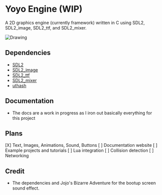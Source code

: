# Yoyo Engine (WIP)

A 2D graphics engine (currently framework) written in C using SDL2, SDL2_image, SDL2_ttf, and SDL2_mixer.

![Drawing](https://github.com/Yoyolick/SCDG/assets/43967290/f98545d1-c4ba-419e-a674-da436f591d23)

## Dependencies

- [SDL2](https://www.libsdl.org/)
- [SDL2_image](https://www.libsdl.org/projects/SDL_image/)
- [SDL2_ttf](https://www.libsdl.org/projects/SDL_ttf/)
- [SDL2_mixer](https://www.libsdl.org/projects/SDL_mixer/)
- [uthash](https://github.com/troydhanson/uthash)

## Documentation

- The docs are a work in progress as I iron out basically everything for this project

## Plans

[X] Text, Images, Animations, Sound, Buttons
[ ] Documentation website
[ ] Example projects and tutorials
[ ] Lua integration
[ ] Collision detection
[ ] Networking

## Credit

- The dependencies and Jojo's Bizarre Adventure for the bootup screen sound effect.
